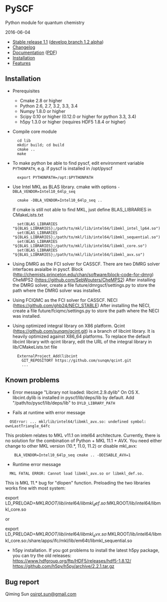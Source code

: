 PySCF
=====

Python module for quantum chemistry

2016-06-04

* [Stable release 1.1](https://github.com/sunqm/pyscf/tree/1.1) ([develop branch 1.2 alpha](https://github.com/sunqm/pyscf/tree/dev))
* [Changelog](../master/CHANGELOG)
* [Documentation](http://www.pyscf.org) ([PDF](http://www.sunqm.net/pyscf/files/pdf/PySCF-1.1.pdf))
* [Installation](#installation)
* [Features](../master/FEATURES)


Installation
------------

* Prerequisites
    - Cmake 2.8 or higher
    - Python 2.6, 2.7, 3.2, 3.3, 3.4
    - Numpy 1.8.0 or higher
    - Scipy 0.10 or higher (0.12.0 or higher for python 3.3, 3.4)
    - h5py 1.3.0 or higher (requires HDF5 1.8.4 or higher)

* Compile core module

        cd lib
        mkdir build; cd build
        cmake ..
        make

* To make python be able to find pyscf, edit environment variable
  `PYTHONPATH`, e.g.  if pyscf is installed in /opt/pyscf

        export PYTHONPATH=/opt:$PYTHONPATH

* Use Intel MKL as BLAS library.  cmake with options
  `-DBLA_VENDOR=Intel10_64lp_seq`

        cmake -DBLA_VENDOR=Intel10_64lp_seq ..

  If cmake is still not able to find MKL, just define BLAS_LIBRARIES in CMakeLists.txt

        set(BLAS_LIBRARIES "${BLAS_LIBRARIES};/path/to/mkl/lib/intel64/libmkl_intel_lp64.so")
        set(BLAS_LIBRARIES "${BLAS_LIBRARIES};/path/to/mkl/lib/intel64/libmkl_sequential.so")
        set(BLAS_LIBRARIES "${BLAS_LIBRARIES};/path/to/mkl/lib/intel64/libmkl_core.so")
        set(BLAS_LIBRARIES "${BLAS_LIBRARIES};/path/to/mkl/lib/intel64/libmkl_avx.so")

* Using DMRG as the FCI solver for CASSCF.  There are two DMRG solver
  interfaces avaialbe in pyscf.
      Block (http://chemists.princeton.edu/chan/software/block-code-for-dmrg)
      CheMPS2 (https://github.com/SebWouters/CheMPS2)
  After installing the DMRG solver, create a file future/dmrgscf/settings.py
  to store the path where the DMRG solver was installed.

* Using FCIQMC as the FCI solver for CASSCF.
      NECI (https://github.com/ghb24/NECI_STABLE)
  After installing the NECI, create a file future/fciqmc/settings.py
  to store the path where the NECI was installed.

* Using optimized integral library on X86 platform.  Qcint
  (https://github.com/sunqm/qcint.git) is a branch of libcint library.
  It is heavily optimized against X86_64 platforms.  To replace the
  default libcint library with qcint library, edit the URL of the
  integral library in lib/CMakeLists.txt file

        ExternalProject_Add(libcint
          GIT_REPOSITORY https://github.com/sunqm/qcint.git
          ...



Known problems
--------------

* Error message "Library not loaded: libcint.2.9.dylib" On OS X.
  libcint.dylib is installed in  pyscf/lib/deps/lib  by default.  Add
  "/path/to/pyscf/lib/deps/lib"  to  `DYLD_LIBRARY_PATH`


* Fails at runtime with error message
```
  OSError: ... mkl/lib/intel64/libmkl_avx.so: undefined symbol: ownLastTriangle_64fc
```

  This problem relates to MKL v11.1 on intel64 architecture.  Currently,
  there is no solution for the combination of Python + MKL 11.1 + AVX.
  You need either change to other MKL version (10.*, 11.0, 11.2) or
  disable mkl_avx:

        BLA_VENDOR=Intel10_64lp_seq cmake .. -DDISABLE_AVX=1


* Runtime error message
```
  MKL FATAL ERROR: Cannot load libmkl_avx.so or libmkl_def.so.
```
  This is MKL 11.* bug for "dlopen" function.  Preloading the two libraries
  works fine with most system:

  export LD_PRELOAD=$MKLROOT/lib/intel64/libmkl_def.so:$MKLROOT/lib/intel64/libmkl_core.so

  or 

  export LD_PRELOAD=$MKLROOT/lib/intel64/libmkl_avx.so:$MKLROOT/lib/intel64/libmkl_core.so:/share/apps/ifc/mkl/lib/em64t/libmkl_sequential.so


* h5py installation.
  If you got problems to install the latest h5py package,  you can try
  the old releases:
  https://www.hdfgroup.org/ftp/HDF5/releases/hdf5-1.8.12/
  https://github.com/h5py/h5py/archive/2.2.1.tar.gz



Bug report
----------
Qiming Sun <osirpt.sun@gmail.com>

